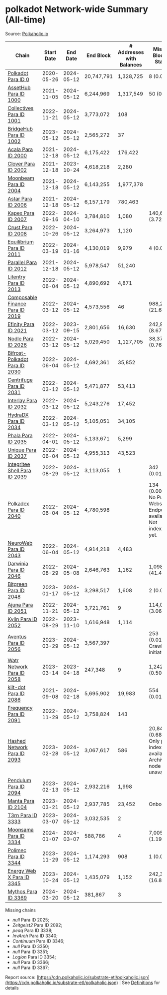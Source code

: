 # polkadot Network-wide Summary (All-time)

Source: [Polkaholic.io](https://polkaholic.io)


| Chain            | Start Date | End Date | End Block | # Addresses with Balances | Missing Blocks / Status |
| ---------------- | ---------- | ---------| --------- | ------------------------- | ----------------------- |
| [Polkadot Para ID 0](/polkadot/0-polkadot) | 2020-05-26 | 2024-05-12 | 20,747,791 |  1,328,725 | 8 (0.00%)  |
| [AssetHub Para ID 1000](/polkadot/1000-assethub) | 2021-11-05 | 2024-05-12 | 6,244,969 |  1,317,549 | 50 (0.00%)  |
| [Collectives Para ID 1001](/polkadot/1001-collectives) | 2022-11-21 | 2024-05-12 | 3,773,072 |  108 |    |
| [BridgeHub Para ID 1002](/polkadot/1002-bridgehub) | 2023-05-12 | 2024-05-12 | 2,565,272 |  37 |    |
| [Acala Para ID 2000](/polkadot/2000-acala) | 2021-12-18 | 2024-05-12 | 6,175,422 |  176,422 |    |
| [Clover Para ID 2002](/polkadot/2002-clover) | 2021-12-18 | 2023-10-24 | 4,618,218 |  2,280 |    |
| [Moonbeam Para ID 2004](/polkadot/2004-moonbeam) | 2021-12-18 | 2024-05-12 | 6,143,255 |  1,977,378 |    |
| [Astar Para ID 2006](/polkadot/2006-astar) | 2021-12-18 | 2024-05-12 | 6,157,179 |  780,463 |    |
| [Kapex Para ID 2007](/polkadot/2007-kapex) | 2022-09-16 | 2024-04-10 | 3,784,810 |  1,080 | 140,668 (3.72%)  |
| [Crust Para ID 2008](/polkadot/2008-crust) | 2022-10-26 | 2024-05-12 | 3,264,973 |  1,120 |    |
| [Equilibrium Para ID 2011](/polkadot/2011-equilibrium) | 2022-03-19 | 2024-01-16 | 4,130,019 |  9,979 | 4 (0.00%)  |
| [Parallel Para ID 2012](/polkadot/2012-parallel) | 2021-12-18 | 2024-05-12 | 5,978,547 |  51,240 |    |
| [Litentry Para ID 2013](/polkadot/2013-litentry) | 2022-06-04 | 2024-05-12 | 4,890,692 |  4,871 |    |
| [Composable Finance Para ID 2019](/polkadot/2019-composable) | 2022-03-12 | 2024-05-12 | 4,573,556 |  46 | 988,229 (21.61%)  |
| [Efinity Para ID 2021](/polkadot/2021-efinity) | 2022-03-12 | 2023-09-15 | 2,801,656 |  16,630 | 242,949 (8.67%)  |
| [Nodle Para ID 2026](/polkadot/2026-nodle) | 2022-03-12 | 2024-05-12 | 5,029,450 |  1,127,705 | 38,374 (0.76%)  |
| [Bifrost-Polkadot Para ID 2030](/polkadot/2030-bifrost) | 2022-06-04 | 2024-05-12 | 4,692,361 |  35,852 |    |
| [Centrifuge Para ID 2031](/polkadot/2031-centrifuge) | 2022-03-12 | 2024-05-12 | 5,471,877 |  53,413 |    |
| [Interlay Para ID 2032](/polkadot/2032-interlay) | 2022-03-12 | 2024-05-12 | 5,243,276 |  17,452 |    |
| [HydraDX Para ID 2034](/polkadot/2034-hydradx) | 2022-03-12 | 2024-05-12 | 5,105,051 |  34,105 |    |
| [Phala Para ID 2035](/polkadot/2035-phala) | 2022-04-01 | 2024-05-12 | 5,133,671 |  5,299 |    |
| [Unique Para ID 2037](/polkadot/2037-unique) | 2022-06-04 | 2024-05-12 | 4,955,313 |  43,523 |    |
| [Integritee Shell Para ID 2039](/polkadot/2039-integritee) | 2022-08-29 | 2024-05-12 | 3,113,055 |  1 | 342 (0.01%)  |
| [Polkadex Para ID 2040](/polkadot/2040-polkadex) | 2022-06-04 | 2024-05-12 | 4,780,598 |   | 134 (0.00%) No Public Websocket Endpoint available: Not indexing yet. |
| [NeuroWeb Para ID 2043](/polkadot/2043-neuroweb) | 2022-06-04 | 2024-05-12 | 4,914,218 |  4,483 |    |
| [Darwinia Para ID 2046](/polkadot/2046-darwinia) | 2022-08-29 | 2024-05-08 | 2,646,763 |  1,162 | 1,098,047 (41.49%)  |
| [Bitgreen Para ID 2048](/polkadot/2048-bitgreen) | 2023-01-17 | 2024-05-12 | 3,298,517 |  1,608 | 2 (0.00%)  |
| [Ajuna Para ID 2051](/polkadot/2051-ajuna) | 2022-11-21 | 2024-05-12 | 3,721,761 |  9 | 114,050 (3.06%)  |
| [Kylin Para ID 2052](/polkadot/2052-kylin) | 2022-08-29 | 2023-11-10 | 1,616,948 |  1,114 |    |
| [Aventus Para ID 2056](/polkadot/2056-aventus) | 2023-03-29 | 2024-05-12 | 3,567,397 |   | 253 (0.01%) Crawling initiated |
| [Watr Network Para ID 2058](/polkadot/2058-watr) | 2023-03-14 | 2023-04-18 | 247,348 |  9 | 1,242 (0.50%)  |
| [kilt-dot Para ID 2086](/polkadot/2086-kilt) | 2021-09-08 | 2024-02-18 | 5,695,902 |  19,983 | 554 (0.01%)  |
| [Frequency Para ID 2091](/polkadot/2091-frequency) | 2022-11-29 | 2024-05-12 | 3,758,824 |  143 |    |
| [Hashed Network Para ID 2093](/polkadot/2093-hashed) | 2023-02-28 | 2024-05-12 | 3,067,617 |  586 | 20,845 (0.68%) Only partial index available: Archive node unavailable |
| [Pendulum Para ID 2094](/polkadot/2094-pendulum) | 2023-02-13 | 2024-05-12 | 2,932,216 |  1,998 |    |
| [Manta Para ID 2104](/polkadot/2104-manta) | 2023-03-21 | 2024-05-12 | 2,937,785 |  23,452 |   Onboarding |
| [T3rn Para ID 3333](/polkadot/3333-t3rn) | 2023-03-07 | 2024-05-12 | 3,032,535 |  2 |    |
| [Moonsama Para ID 3334](/polkadot/3334-moonsama) | 2024-01-07 | 2024-03-07 | 588,786 |  4 | 7,005 (1.19%)  |
| [Polimec Para ID 3344](/polkadot/3344-polimec) | 2023-11-29 | 2024-05-12 | 1,174,293 |  908 | 1 (0.00%)  |
| [Energy Web X Para ID 3345](/polkadot/3345-energywebx) | 2023-10-24 | 2024-05-12 | 1,435,079 |  1,152 | 242,304 (16.88%)  |
| [Mythos Para ID 3369](/polkadot/3369-mythos) | 2024-03-20 | 2024-05-12 | 381,867 |  3 |    |

Missing chains


* *null* Para ID 2025; 
* *Zeitgeist2* Para ID 2092; 
* *peaq* Para ID 3338; 
* *InvArch* Para ID 3340; 
* *Continuum* Para ID 3346; 
* *null* Para ID 3350; 
* *null* Para ID 3351; 
* *Logion* Para ID 3354; 
* *null* Para ID 3366; 
* *null* Para ID 3367; 

Report source: [https://cdn.polkaholic.io/substrate-etl/polkaholic.json](https://cdn.polkaholic.io/substrate-etl/polkaholic.json) | See [Definitions](/DEFINITIONS.md) for details
